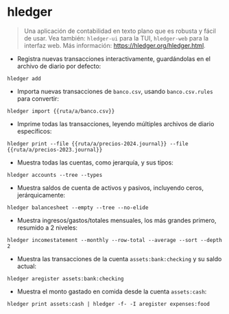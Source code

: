 # hledger

> Una aplicación de contabilidad en texto plano que es robusta y fácil de usar.
> Vea también: `hledger-ui` para la TUI, `hledger-web` para la interfaz web.
> Más información: <https://hledger.org/hledger.html>.

- Registra nuevas transacciones interactivamente, guardándolas en el archivo de diario por defecto:

`hledger add`

- Importa nuevas transacciones de `banco.csv`, usando `banco.csv.rules` para convertir:

`hledger import {{ruta/a/banco.csv}}`

- Imprime todas las transacciones, leyendo múltiples archivos de diario específicos:

`hledger print --file {{ruta/a/precios-2024.journal}} --file {{ruta/a/precios-2023.journal}}`

- Muestra todas las cuentas, como jerarquía, y sus tipos:

`hledger accounts --tree --types`

- Muestra saldos de cuenta de activos y pasivos, incluyendo ceros, jerárquicamente:

`hledger balancesheet --empty --tree --no-elide`

- Muestra ingresos/gastos/totales mensuales, los más grandes primero, resumido a 2 niveles:

`hledger incomestatement --monthly --row-total --average --sort --depth 2`

- Muestra las transacciones de la cuenta `assets:bank:checking` y su saldo actual:

`hledger aregister assets:bank:checking`

- Muestra el monto gastado en comida desde la cuenta `assets:cash`:

`hledger print assets:cash | hledger -f- -I aregister expenses:food`
